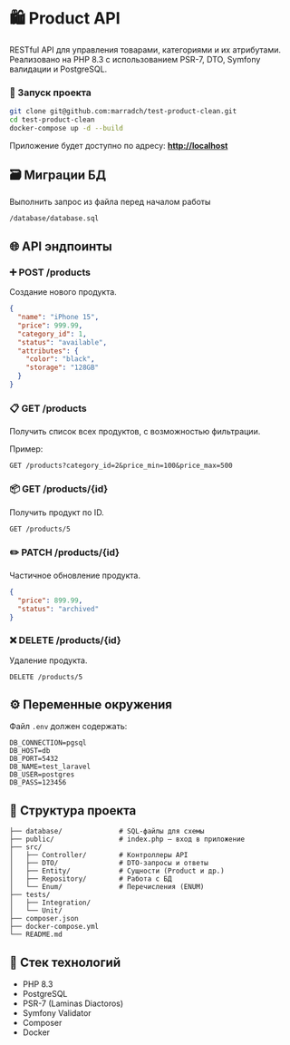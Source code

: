 # 🛍️ Product API

RESTful API для управления товарами, категориями и их атрибутами. Реализовано на PHP 8.3 с использованием PSR-7, DTO, Symfony валидации и PostgreSQL.

### 🐳 Запуск проекта

```bash
git clone git@github.com:marradch/test-product-clean.git
cd test-product-clean
docker-compose up -d --build
````

Приложение будет доступно по адресу:
**[http://localhost](http://localhost)**

## 🗃️ Миграции БД

Выполнить запрос из файла перед началом работы
```bash
/database/database.sql
```

## 🌐 API эндпоинты

### ➕ POST /products

Создание нового продукта.

```json
{
  "name": "iPhone 15",
  "price": 999.99,
  "category_id": 1,
  "status": "available",
  "attributes": {
    "color": "black",
    "storage": "128GB"
  }
}
```

### 📋 GET /products

Получить список всех продуктов, с возможностью фильтрации.

Пример:

```
GET /products?category_id=2&price_min=100&price_max=500
```

### 📦 GET /products/{id}

Получить продукт по ID.

```
GET /products/5
```

### ✏️ PATCH /products/{id}

Частичное обновление продукта.

```json
{
  "price": 899.99,
  "status": "archived"
}
```

### ❌ DELETE /products/{id}

Удаление продукта.

```
DELETE /products/5
```

## ⚙️ Переменные окружения

Файл `.env` должен содержать:

```
DB_CONNECTION=pgsql
DB_HOST=db
DB_PORT=5432
DB_NAME=test_laravel
DB_USER=postgres
DB_PASS=123456
```

## 📁 Структура проекта

```
├── database/              # SQL-файлы для схемы
├── public/                # index.php – вход в приложение
├── src/
│   ├── Controller/        # Контроллеры API
│   ├── DTO/               # DTO-запросы и ответы
│   ├── Entity/            # Сущности (Product и др.)
│   ├── Repository/        # Работа с БД
│   └── Enum/              # Перечисления (ENUM)
├── tests/
│   ├── Integration/
│   └── Unit/
├── composer.json
├── docker-compose.yml
└── README.md
```

## 🧱 Стек технологий

* PHP 8.3
* PostgreSQL
* PSR-7 (Laminas Diactoros)
* Symfony Validator
* Composer
* Docker
